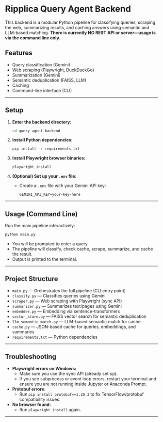 # Ripplica Query Agent Backend

This backend is a modular Python pipeline for classifying queries, scraping the web, summarizing results, and caching answers using semantic and LLM-based matching. **There is currently NO REST API or server—usage is via the command line only.**

## Features
- Query classification (Gemini)
- Web scraping (Playwright, DuckDuckGo)
- Summarization (Gemini)
- Semantic deduplication (FAISS, LLM)
- Caching
- Command-line interface (CLI)

---

## Setup

1. **Enter the backend directory:**
   ```sh
   cd query-agent-backend
   ```

2. **Install Python dependencies:**
   ```sh
   pip install -r requirements.txt
   ```

3. **Install Playwright browser binaries:**
   ```sh
   playwright install
   ```

4. **(Optional) Set up your `.env` file:**
   - Create a `.env` file with your Gemini API key:
     ```env
     GEMINI_API_KEY=your-key-here
     ```

---

## Usage (Command Line)

Run the main pipeline interactively:
```sh
python main.py
```
- You will be prompted to enter a query.
- The pipeline will classify, check cache, scrape, summarize, and cache the result.
- Output is printed to the terminal.

---

## Project Structure

- `main.py` — Orchestrates the full pipeline (CLI entry point)
- `classify.py` — Classifies queries using Gemini
- `scraper.py` — Web scraping with Playwright (sync API)
- `summarizer.py` — Summarizes text/pages using Gemini
- `embedder.py` — Embedding via sentence-transformers
- `vector_store.py` — FAISS vector search for semantic deduplication
- `llm_semantic_match.py` — LLM-based semantic match for cache
- `cache.py` — JSON-based cache for queries, embeddings, and summaries
- `requirements.txt` — Python dependencies

---

## Troubleshooting
- **Playwright errors on Windows:**
  - Make sure you use the sync API (already set up).
  - If you see subprocess or event loop errors, restart your terminal and ensure you are not running inside Jupyter or Anaconda Prompt.
- **Protobuf errors:**
  - Run `pip install protobuf==3.20.3` to fix TensorFlow/protobuf compatibility issues.
- **No browser found:**
  - Run `playwright install` again.

---

